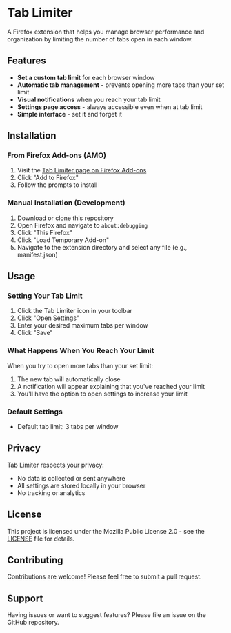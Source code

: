 # Tab Limiter

A Firefox extension that helps you manage browser performance and organization by limiting the number of tabs open in each window.

## Features

- **Set a custom tab limit** for each browser window
- **Automatic tab management** - prevents opening more tabs than your set limit
- **Visual notifications** when you reach your tab limit
- **Settings page access** - always accessible even when at tab limit
- **Simple interface** - set it and forget it

## Installation

### From Firefox Add-ons (AMO)

1. Visit the [Tab Limiter page on Firefox Add-ons](https://example.com/)
2. Click "Add to Firefox"
3. Follow the prompts to install

### Manual Installation (Development)

1. Download or clone this repository
2. Open Firefox and navigate to `about:debugging`
3. Click "This Firefox"
4. Click "Load Temporary Add-on"
5. Navigate to the extension directory and select any file (e.g., manifest.json)

## Usage

### Setting Your Tab Limit

1. Click the Tab Limiter icon in your toolbar
2. Click "Open Settings"
3. Enter your desired maximum tabs per window
4. Click "Save"

### What Happens When You Reach Your Limit

When you try to open more tabs than your set limit:

1. The new tab will automatically close
2. A notification will appear explaining that you've reached your limit
3. You'll have the option to open settings to increase your limit

### Default Settings

- Default tab limit: 3 tabs per window

## Privacy

Tab Limiter respects your privacy:
- No data is collected or sent anywhere
- All settings are stored locally in your browser
- No tracking or analytics

## License

This project is licensed under the Mozilla Public License 2.0 - see the [LICENSE](LICENSE) file for details.

## Contributing

Contributions are welcome! Please feel free to submit a pull request.

## Support

Having issues or want to suggest features? Please file an issue on the GitHub repository. 